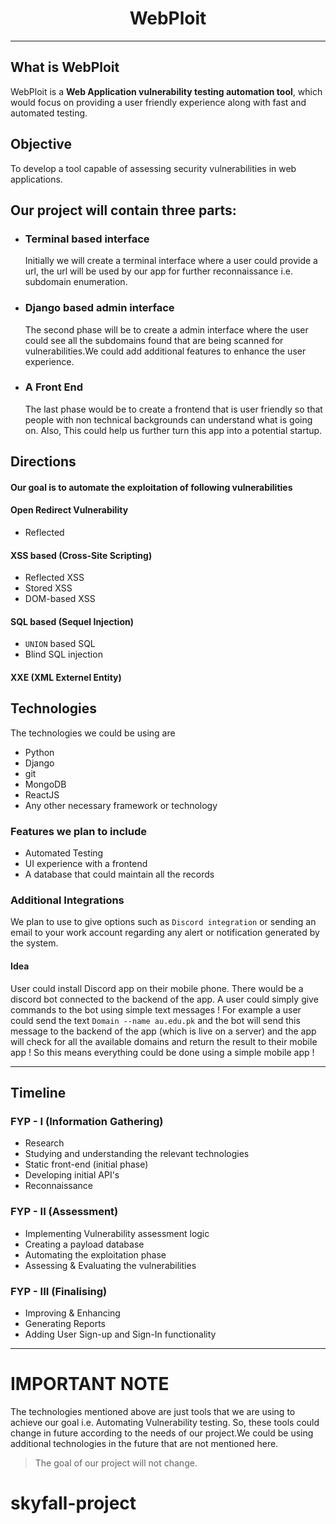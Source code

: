 <div align="center">                                                       
<h1 align="center">WebPloit</h1>
</div>

---

## What is WebPloit
WebPloit is a **Web Application vulnerability testing automation tool**, which would focus on providing a user friendly experience along with fast and automated testing.

## Objective
To develop a tool capable of assessing security vulnerabilities in web applications.



## Our project will contain three parts:
- ### Terminal based interface
    Initially we will create a terminal interface where a user could provide a url, the url will be used by our app for further reconnaissance i.e. subdomain enumeration. 
- ### Django based admin interface
    The second phase will be to create a admin interface where the user could see all the subdomains found that are being scanned for vulnerabilities.We could add additional features to enhance the user experience.
- ### A Front End
   The last phase would be to create a frontend that is user friendly so that people with non technical backgrounds can understand what is going on. Also, This could help us further turn this app into a potential startup.


## Directions 
#### Our goal is to automate the exploitation of following vulnerabilities
#### Open Redirect Vulnerability
- Reflected

#### XSS based  (Cross-Site Scripting)
- Reflected XSS
- Stored XSS
- DOM-based XSS

#### SQL based (Sequel Injection)
- `UNION` based SQL
- Blind SQL injection

#### XXE (XML Externel Entity)



## Technologies
The technologies we could be using are
- Python
- Django
- git
- MongoDB
- ReactJS
- Any other necessary framework or technology

### Features we plan to include 
- Automated Testing
- UI experience with a frontend
- A database that could maintain all the records

### Additional Integrations
We plan to use to give options such as `Discord integration` or sending an email to your work account regarding any alert or notification generated by the system.
#### Idea
User could install Discord app on their mobile phone. There would be a discord bot connected to the backend of the app. A user could simply give commands to the bot using simple text messages ! For example a user could send the text `Domain --name au.edu.pk` and the bot will send this message to the backend of the app (which is live on a server) and the app will check for all the available domains and return the result to their mobile app !
So this means everything could be done using a simple mobile app !


---

## Timeline
### FYP - I (Information Gathering)
- Research
- Studying and understanding the relevant technologies
- Static front-end (initial phase)
- Developing initial API's
- Reconnaissance 
### FYP - II (Assessment)
- Implementing Vulnerability assessment logic
- Creating a payload database
- Automating the exploitation phase
- Assessing & Evaluating the vulnerabilities 
### FYP - III (Finalising)
- Improving & Enhancing
- Generating Reports
- Adding User Sign-up and Sign-In functionality


---

# IMPORTANT NOTE
The technologies mentioned above are just tools that we are using to achieve our goal i.e. Automating Vulnerability testing. So, these tools could change in future according to the needs of our project.We could be using additional technologies in the future that are not mentioned here.

> The goal of our project will not change.

# skyfall-project
